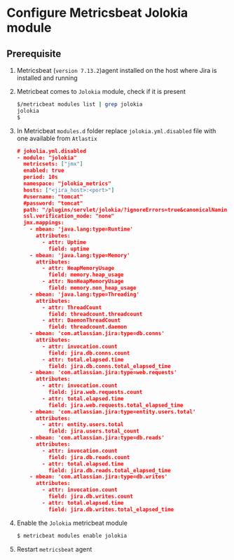 # Configure Metricsbeat Jolokia module

## Prerequisite

1. Metricsbeat (`version 7.13.2`)agent installed on the host where Jira is installed and running

2. Metricbeat comes to `Jolokia` module, check if it is present 

   ```bash
   $/metricbeat modules list | grep jolokia
   jolokia
   $
   ```

3. In Metricbeat `modules.d` folder replace `jolokia.yml.disabled` file with one available from `Atlastix` 

   ```json
   # jokolia.yml.disabled
   - module: "jolokia"
     metricsets: ["jmx"]
     enabled: true
     period: 10s
     namespace: "jolokia_metrics"
     hosts: ["<jira_host>:<port>"]
     #username: "tomcat"
     #password: "tomcat"
     path: "/plugins/servlet/jolokia/?ignoreErrors=true&canonicalNaming=false"
     ssl.verification_mode: "none"
     jmx.mappings:
       - mbean: 'java.lang:type=Runtime'
         attributes:
           - attr: Uptime
             field: uptime
       - mbean: 'java.lang:type=Memory'
         attributes:
           - attr: HeapMemoryUsage
             field: memory.heap_usage
           - attr: NonHeapMemoryUsage
             field: memory.non_heap_usage
       - mbean: 'java.lang:type=Threading'
         attributes:
           - attr: ThreadCount
             field: threadcount.threadcount
           - attr: DaemonThreadCount
             field: threadcount.daemon
       - mbean: 'com.atlassian.jira:type=db.conns'
         attributes:
           - attr: invocation.count
             field: jira.db.conns.count
           - attr: total.elapsed.time
             field: jira.db.conns.total_elapsed_time
       - mbean: 'com.atlassian.jira:type=web.requests'
         attributes:
           - attr: invocation.count
             field: jira.web.requests.count
           - attr: total.elapsed.time
             field: jira.web.requests.total_elapsed_time
       - mbean: 'com.atlassian.jira:type=entity.users.total'
         attributes:
           - attr: entity.users.total
             field: jira.users.total_count
       - mbean: 'com.atlassian.jira:type=db.reads'
         attributes:
           - attr: invocation.count
             field: jira.db.reads.count
           - attr: total.elapsed.time
             field: jira.db.reads.total_elapsed_time
       - mbean: 'com.atlassian.jira:type=db.writes'
         attributes:
           - attr: invocation.count
             field: jira.db.writes.count
           - attr: total.elapsed.time
             field: jira.db.writes.total_elapsed_time
   
   ```

   

4. Enable the `Jolokia` metricbeat module 

   ```bash
   $ metricbeat modules enable jolokia
   ```

   

5. Restart `metricsbeat` agent